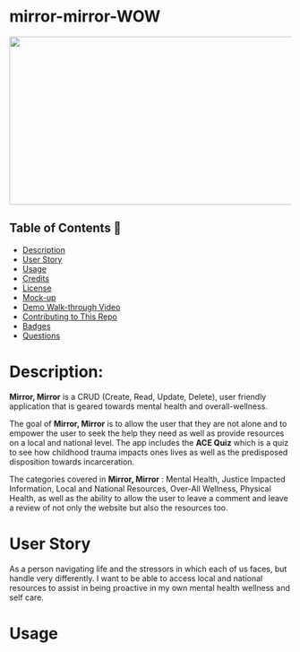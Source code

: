 # mirror-mirror-WOW
<!-- <div style="width:100%;height:0;padding-bottom:100%;position:relative;"> -->

<img src="assets/mirror.gif" style="width: 900px; height:300px;"></div></p> 


## Table of Contents 📖
  * [Description](#description)
  * [User Story](#user-story)
  * [Usage](#usage)
  * [Credits](#credits)
  * [License](#license)
  * [Mock-up](#mock-up)
  * [Demo Walk-through Video](#demo-walk-through-video)
  * [Contributing to This Repo](#contributing-to-this-repo)
  * [Badges](#badges)
  * [Questions](#questions)

# Description:
__Mirror, Mirror__ is a CRUD (Create, Read, Update, Delete), user friendly application that is geared towards mental health and overall-wellness. 

The goal of __Mirror, Mirror__ is to allow  the user that they are not alone and to empower the user to seek the help they need as well as provide resources on a local and national level. The app includes the **ACE Quiz** which is a quiz to see how childhood trauma impacts ones lives as well as the predisposed disposition towards incarceration. 

The categories covered in __Mirror, Mirror__ : Mental Health, Justice Impacted Information, Local and National Resources, Over-All Wellness, Physical Health, as well as the ability to allow the user to leave a comment and leave a review of not only the website but also the resources too. 

# User Story 
As a person navigating life and the stressors in which each of us faces, but handle very differently. I want to be able to access local and national resources to assist in being proactive in my own mental health wellness and self care.  

# Usage


